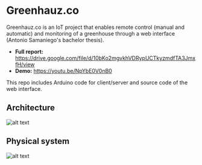# Greenhauz.co
Greenhauz.co is an IoT project that enables remote control (manual and automatic) and monitoring of a greenhouse through a web interface (Antonio Samaniego's bachelor thesis).

- **Full report:** https://drive.google.com/file/d/10bKo2mgvkhVDRypUCTkyzmdfTA3JmxfH/view 
- **Demo:** https://youtu.be/NpYbE0V0nB0

This repo includes Arduino code for client/server and source code of the web interface.

## Architecture
![alt text](https://i.ibb.co/vLPgy4V/arch-sys.png)


## Physical system
![alt text](https://i.ibb.co/tXSrpQB/general.jpg)

